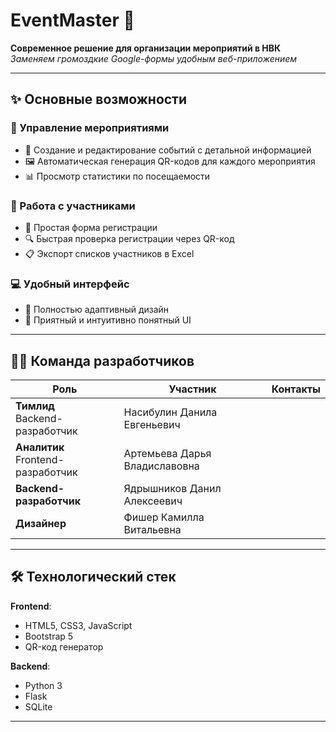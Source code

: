 # EventMaster 🎪

**Современное решение для организации мероприятий в НВК**  
*Заменяем громоздкие Google-формы удобным веб-приложением*

---

## ✨ Основные возможности

### 🎯 Управление мероприятиями
- 📅 Создание и редактирование событий с детальной информацией
- 🖼️ Автоматическая генерация QR-кодов для каждого мероприятия
- 📊 Просмотр статистики по посещаемости

### 👥 Работа с участниками
- 📝 Простая форма регистрации
- 🔍 Быстрая проверка регистрации через QR-код
- 📋 Экспорт списков участников в Excel

### 💻 Удобный интерфейс
- 📱 Полностью адаптивный дизайн
- 🎨 Приятный и интуитивно понятный UI

---

## 👨‍💻 Команда разработчиков

| Роль | Участник | Контакты |
|------|----------|----------|
| **Тимлид**<br>Backend-разработчик | Насибулин Данила Евгеньевич |
| **Аналитик**<br>Frontend-разработчик | Артемьева Дарья Владиславовна |
| **Backend-разработчик** | Ядрышников Данил Алексеевич |
| **Дизайнер** | Фишер Камилла Витальевна |

---

## 🛠 Технологический стек

**Frontend**:
- HTML5, CSS3, JavaScript
- Bootstrap 5
- QR-код генератор

**Backend**:
- Python 3
- Flask
- SQLite

---
